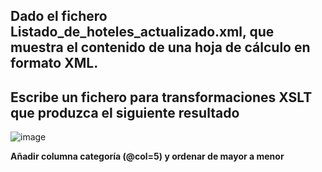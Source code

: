 ## Dado el fichero Listado_de_hoteles_actualizado.xml, que muestra el contenido de una hoja de cálculo en formato XML. 
## Escribe un fichero para transformaciones XSLT que produzca el siguiente resultado

![image](https://github.com/user-attachments/assets/12b9a861-d0aa-4f8b-939e-8366ebdf06a7)

**Añadir columna categoría (@col=5) y ordenar de mayor a menor**

